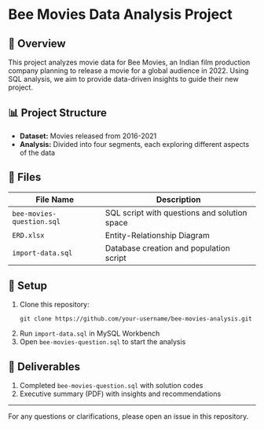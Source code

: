 # Bee Movies Data Analysis Project

## 🎥 Overview

This project analyzes movie data for Bee Movies, an Indian film production company planning to release a movie for a global audience in 2022. Using SQL analysis, we aim to provide data-driven insights to guide their new project.

## 📊 Project Structure

- **Dataset:** Movies released from 2016-2021
- **Analysis:** Divided into four segments, each exploring different aspects of the data

## 📁 Files

| File Name | Description |
|-----------|-------------|
| `bee-movies-question.sql` | SQL script with questions and solution space |
| `ERD.xlsx` | Entity-Relationship Diagram |
| `import-data.sql` | Database creation and population script |

## 🚀 Setup

1. Clone this repository:
   ```
   git clone https://github.com/your-username/bee-movies-analysis.git
   ```
2. Run `import-data.sql` in MySQL Workbench
3. Open `bee-movies-question.sql` to start the analysis

## 📝 Deliverables

1. Completed `bee-movies-question.sql` with solution codes
2. Executive summary (PDF) with insights and recommendations

---

For any questions or clarifications, please open an issue in this repository.
